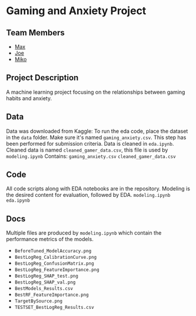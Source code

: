# Gaming and Anxiety Project

## Team Members

- [Max](https://github.com/midniteclub)
- [Joe](https://github.com/binaryplatitude)
- [Miko](https://github.com/bluemaw)

## Project Description

A machine learning project focusing on the relationships between gaming habits and anxiety.

## Data

Data was downloaded from Kaggle:
To run the eda code, place the dataset in the `data` folder. Make sure it's named `gaming_anxiety.csv`. This step has been performed for submission criteria. Data is cleaned in `eda.ipynb`. Cleaned data is named `cleaned_gamer_data.csv`, this file is used by `modeling.ipynb`
Contains:
`gaming_anxiety.csv`
`cleaned_gamer_data.csv`

## Code

All code scripts along with EDA notebooks are in the repository. Modeling is the desired content for evaluation, followed by EDA.
`modeling.ipynb`
`eda.ipynb`

## Docs

Multiple files are produced by `modeling.ipynb` which contain the performance metrics of the models.
- `BeforeTuned_ModelAccuracy.png`
- `BestLogReg_CalibrationCurve.png`
- `BestLogReg_ConfusionMatrix.png`
- `BestLogReg_FeatureImportance.png`
- `BestLogReg_SHAP_test.png`
- `BestLogReg_SHAP_val.png`
- `BestModels_Results.csv`
- `BestRF_FeatureImportance.png`
- `TargetBySource.png`
- `TESTSET_BestLogReg_Results.csv`
